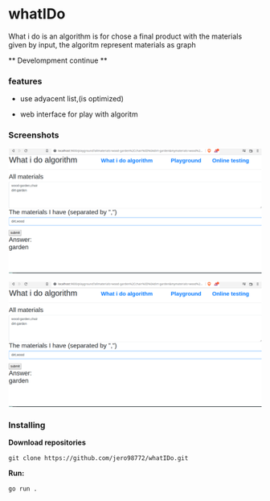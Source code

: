 # whatIDo
What i do is an algorithm is for chose a final product with the materials given by input, the algoritm represent materials as graph

** Develompment continue **
### features 

- use adyacent list,(is optimized)

- web interface for play with algoritm

### Screenshots
![1](https://github.com/jero98772/WhatiDo/blob/main/misc/screenshots/1.png?raw=true)

![2](https://github.com/jero98772/WhatiDo/blob/main/misc/screenshots/1.png?raw=true)

### Installing
**Download repositories**

    git clone https://github.com/jero98772/whatIDo.git

**Run:**  

    go run .
